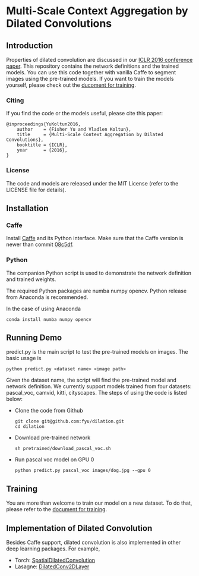 # Multi-Scale Context Aggregation by Dilated Convolutions

## Introduction

Properties of dilated convolution are discussed in our [ICLR 2016 conference paper](http://arxiv.org/abs/1511.07122). This repository contains the network definitions and the trained models. You can use this code together with vanilla Caffe to segment images using the pre-trained models. If you want to train the models yourself, please check out the [ducoment for training](https://github.com/fyu/dilation/blob/master/docs/training.md).

### Citing

If you find the code or the models useful, please cite this paper:
```
@inproceedings{YuKoltun2016,
	author    = {Fisher Yu and Vladlen Koltun},
	title     = {Multi-Scale Context Aggregation by Dilated Convolutions},
	booktitle = {ICLR},
	year      = {2016},
}
```
### License

The code and models are released under the MIT License (refer to the LICENSE file for details).


## Installation
### Caffe

Install [Caffe](https://github.com/BVLC/caffe) and its Python interface. Make sure that the Caffe version is newer than commit [08c5df](https://github.com/BVLC/caffe/commit/08c5dfd53e6fd98148d6ce21e590407e38055984).

### Python

The companion Python script is used to demonstrate the network definition and trained weights.

The required Python packages are numba numpy opencv. Python release from Anaconda is recommended.

In the case of using Anaconda
```
conda install numba numpy opencv
```

## Running Demo

predict.py is the main script to test the pre-trained models on images. The basic usage is

    python predict.py <dataset name> <image path>

Given the dataset name, the script will find the pre-trained model and network definition. We currently support models trained from four datasets: pascal_voc, camvid, kitti, cityscapes. The steps of using the code is listed below:

* Clone the code from Github

    ```
    git clone git@github.com:fyu/dilation.git
    cd dilation
    ```
* Download pre-trained network

    ```
    sh pretrained/download_pascal_voc.sh
    ```
* Run pascal voc model on GPU 0

    ```
    python predict.py pascal_voc images/dog.jpg --gpu 0
    ```
    
## Training

You are more than welcome to train our model on a new dataset. To do that, please refer to the [document for training](docs/training.md).

## Implementation of Dilated Convolution

Besides Caffe support, dilated convolution is also implemented in other deep learning packages. For example,
* Torch: [SpatialDilatedConvolution](https://github.com/torch/nn/blob/master/doc/convolution.md#nn.SpatialDilatedConvolution)
* Lasagne: [DilatedConv2DLayer](http://lasagne.readthedocs.io/en/latest/modules/layers/conv.html?highlight=dilated#lasagne.layers.DilatedConv2DLayer)
